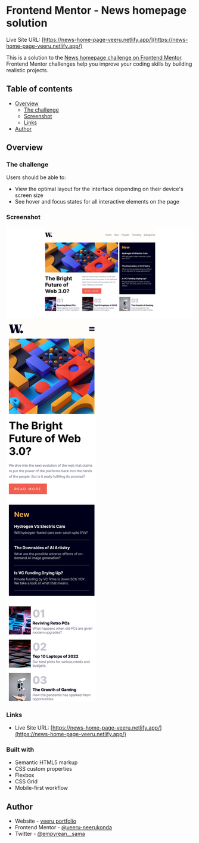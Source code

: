 # Frontend Mentor - News homepage solution
Live Site URL: [https://news-home-page-veeru.netlify.app/](https://news-home-page-veeru.netlify.app/)

This is a solution to the [News homepage challenge on Frontend Mentor](https://www.frontendmentor.io/challenges/news-homepage-H6SWTa1MFl). Frontend Mentor challenges help you improve your coding skills by building realistic projects. 

## Table of contents

- [Overview](#overview)
  - [The challenge](#the-challenge)
  - [Screenshot](#screenshot)
  - [Links](#links)
- [Author](#author)

## Overview

### The challenge

Users should be able to:

- View the optimal layout for the interface depending on their device's screen size
- See hover and focus states for all interactive elements on the page

### Screenshot

![](./desktop-screenshot.png)
![](./mobile-screenshot.png)

### Links

- Live Site URL: [https://news-home-page-veeru.netlify.app/](https://news-home-page-veeru.netlify.app/)

### Built with

- Semantic HTML5 markup
- CSS custom properties
- Flexbox
- CSS Grid
- Mobile-first workflow

## Author

- Website - [veeru portfolio](https://veeru-portfolio.netlify.app/)
- Frontend Mentor - [@veeru-neerukonda](https://www.frontendmentor.io/profile/veeru-neerukonda)
- Twitter - [@empyrean__sama](https://www.twitter.com/empyrean__sama)